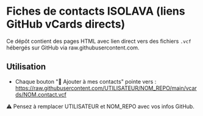 # Fiches de contacts ISOLAVA (liens GitHub vCards directs)

Ce dépôt contient des pages HTML avec lien direct vers des fichiers `.vcf`
hébergés sur GitHub via raw.githubusercontent.com.

## Utilisation

- Chaque bouton "📇 Ajouter à mes contacts" pointe vers :
  https://raw.githubusercontent.com/UTILISATEUR/NOM_REPO/main/vcards/NOM.contact.vcf

⚠️ Pensez à remplacer UTILISATEUR et NOM_REPO avec vos infos GitHub.
